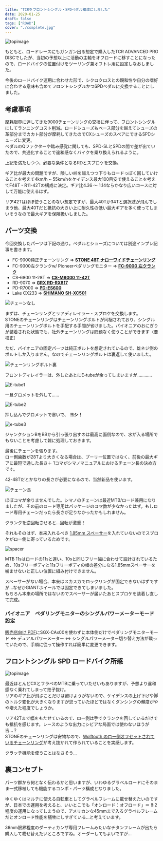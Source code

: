 ```yaml
---
title: "TCRをフロントシングル・SPDペダル構成にしました"
date: 2020-01-25
draft: false
tags: ["ROAD"]
cover: "./complete.jpg"
---
```


![topimage](./complete.jpg)

もともと、ロードレースにもガンガン出る想定で購入したTCR ADVANCED PRO DISCでしたが、当初の予想以上に活動の主軸をオフロードに移すことになったので、ロードバイクの位置付けをツーリング兼オフトレ用に設定しなおしました。

今後のロードバイク運用に合わせた形で、シクロクロスとの親和性や自分の嗜好に合わせる意味も含めてフロントシングルかつSPDペダルに交換することにしました。

## 考慮事項

摩耗限界に達してきた9000チェーンリングの交換に伴って、フロントシングルにしてランニングコスト削減。ロードシューズもベース部分を越えてシューズの革部分までカカト部分が摩耗してきたのでCXシューズのスペアにできるSPDシューズに変更。  
ペダルのQファクターや踏み感覚に関しても、SPD-SLとSPDの間で差が出ていたので、共通化することで違和感なくバイクを乗り換えられるように。

上記を満たしつつ、必要な条件となるRDとスプロケを交換。

ギア比が最大の問題ですが、険しい峠を越えつつ下りもロードっぽく回していけることを考えて4km/h ~ 55km/hをケイデンス最大100目安で使えることを考えてF48T - R11-42Tの構成に決定。ギア比4.36 ～ 1.14ならかなり広いコースに対して万能に使えるはず。

リア42Tはほぼ使うことのない想定ですが、最大40Tか34Tと選択肢が飛んでしまう他、最大40Tだと抵抗の大きい上に耐久性の低い最大ギアを多く使ってしまいそうなので最大ギアを保険扱いしました。

## パーツ交換

今回交換したパーツは下記の通り。ペダルとシューズについては別途インプレ記事を書きます。

- FC-9000純正チェーンリング => **[STONE 48T ナローワイドチェーンリング](https://www.ebay.com/itm/Circle-BCD110-Bicycle-Single-Chainring-Narrow-Wide-For-Shimano-5800-6800/254259238644)**
- FC-9000左クランクw/ Pioneerペダリングモニター => **[FC-9000 左クランク](https://amzn.to/37tVS30)**
- CS-6800 11-28T => **[CS-M8000 11-42T](https://amzn.to/2vnY4uH)**
- RD-9070 => **[GRX RD-RX817](https://amzn.to/2GliwhX)**
- PD-R7000 => **[PD-ES600](https://amzn.to/2TW85cP)**
- Lake CX233 => **[SHIMANO SH-XC501](https://amzn.to/2RtZbBL)**

![チェーンなし](./nonchain.jpg)

まずは、チェーンリングとリアディレイラー・スプロケを交換します。  
STONEのチェーンリングはチェーンリングボルトが同梱されており、シングル用のチェーンリングボルトを手配する手間が省けました。パイオニアのおにぎりが装着された状態でも、社外チェーンリングは問題なく使うことができます（要校正）

ただ、パイオニアの固定パーツは純正ボルトを想定されているので、雄ネジ側のボルトしか入りません。なのでチェーンリングボルトは裏返して使いました。

![チェーンリングボルト裏](./chainring_reverse.jpg)

フロントディレイラーは、外したあとにE-tubeが余ってしまいますが…………

![E-tube1](./di2_1.jpg)

一旦グロメットを外して……

![E-tube2](./di2_2.jpg)

押し込んでグロメットで塞いで、 **ヨシ！**

![e-tube3](./di2_3.jpg)

ジャンクションBをBBから引っ張り出すのは最高に面倒なので、水が入る場所でもないことを考慮して雑に処理しておきます。

最後にチェーンを張ります。  
ロー側歯数が28Tより大きくなる場合は、プーリー位置ではなく、前後の最大ギアに最短で通した長さ＋ 1コマがシマノマニュアルにおけるチェーン長の決め方です。

42-48Tだとかなりの長さが必要になるので、当然新品を使います。

![チェーン長](./exchain.jpg)

ほぼコマが余りませんでした。シマノのチェーンは最近MTB/ロード兼用になりましたが、その前のロード専用はパッケージのコマ数が少なかったはず。もしロード専用チェーンだったら長さが足りなかったかもしれません。

クランクを逆回転させると…回転が激重！

それもそのはず、本来入れるべき [1.85mm スペーサー](https://amzn.to/30TYp43)を入れていないのでスプロケがロー側に寄っているためです。

![spacer](./185spacer.jpg)

MTB 11sはロードの11sと違い、10sと同じフリー幅に合わせて設計されているため、10sフリーボディと11sフリーボディの幅の差分になる1.85mmスペーサーを噛ませないと正しい位置に組み付けできません。

スペーサーがない場合、本来はスカスカでロックリングが固定できないはずですが…なぜかGIANTホイールでは固定できてしまいました。  
もちろん本来の場所ではないのでスペーサーが届いたあとスプロケを装着し直して完成。

### パイオニア　ペダリングモニターのシングルパワーメーターモード設定

[販売店向け PDF](http://pioneer-cyclesports.com/jp/support/products/manual/SGY-PM910H2HLHR_Manual_for_dealers_jp.pdf)にSGX-CAx00を使わずに本体側だけでペダリングモニターモード ↔ デュアルパワーメーター ↔ シングルパワーメーター切り替え方法が載っていたので、手順に従って操作すれば簡単に変更できます。

## フロントシングル SPD ロードバイク所感

![topimage](./complete.jpg)

最近ほとんどCXとフラペのMTBに乗っていたせいもありますが、予想より違和感なく乗れてしまって拍子抜け。  
リアのギア比が飛ぶことだけは避けようがないので、ケイデンスの上げ下げや脚のトルク変化が大きくなりますが思っていたほどではなくダンシングの頻度がやや増えた程度でしょうか。

リア42Tまで幅をもたせているので、ロー側は手でクランクを回しているだけでも抵抗を感じます。レースのような出力にシビアな局面では使わないほうが吉…？  
STONEのチェーンリングは安物なので、[Wolftooth のロー側オフセットされているチェーンリング](https://amzn.to/2vht8Ms)が考え抜かれて作られていることを実感します。

クラッチ機能を使うことはなさそう…

## 裏コンセプト

パーツ群から何となく伝わるかと思いますが、いわゆるグラベルロードにそのまま一式移植しても機能するコンポ・パーツ構成となりました。

ゆくゆくはマルチに使える自転車としてグラベルフレームに載せ替えたいのですが、日本での運用を考えると、いいとこでも「オンロード：オフロード」＝ 8:2程度の運用になってしまうので、アメリカンな45mmまで入るグラベルフレームだとオンロード性能を犠牲にしすぎている…と考えています。

38mm限界程度のダーティカンザ専用フレームみたいなチタンフレームが出たら購入して載せ替えたいところですね。オーダーしてもよいですが…

<LinkBox isAmazonLink url="https://www.amazon.co.jp/dp/B07RRPKB5D/" />
